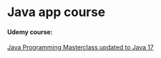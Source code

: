 # Java app course

#### Udemy course:
[Java Programming Masterclass updated to Java 17](https://www.udemy.com/course/java-the-complete-java-developer-course/)